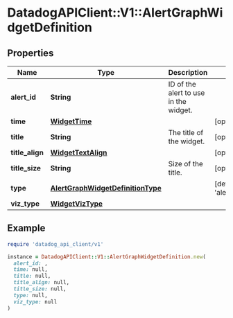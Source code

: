 # DatadogAPIClient::V1::AlertGraphWidgetDefinition

## Properties

| Name            | Type                                                                    | Description                           | Notes                              |
| --------------- | ----------------------------------------------------------------------- | ------------------------------------- | ---------------------------------- |
| **alert_id**    | **String**                                                              | ID of the alert to use in the widget. |                                    |
| **time**        | [**WidgetTime**](WidgetTime.md)                                         |                                       | [optional]                         |
| **title**       | **String**                                                              | The title of the widget.              | [optional]                         |
| **title_align** | [**WidgetTextAlign**](WidgetTextAlign.md)                               |                                       | [optional]                         |
| **title_size**  | **String**                                                              | Size of the title.                    | [optional]                         |
| **type**        | [**AlertGraphWidgetDefinitionType**](AlertGraphWidgetDefinitionType.md) |                                       | [default to &#39;alert_graph&#39;] |
| **viz_type**    | [**WidgetVizType**](WidgetVizType.md)                                   |                                       |                                    |

## Example

```ruby
require 'datadog_api_client/v1'

instance = DatadogAPIClient::V1::AlertGraphWidgetDefinition.new(
  alert_id: ,
  time: null,
  title: null,
  title_align: null,
  title_size: null,
  type: null,
  viz_type: null
)
```
